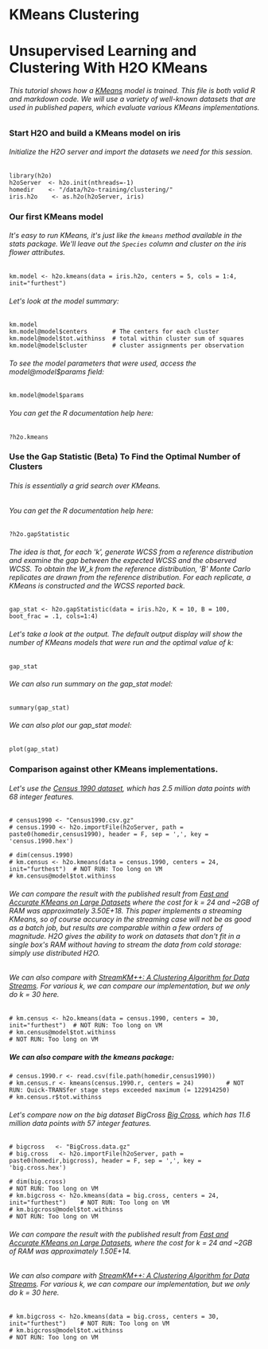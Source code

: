 # KMeans Clustering

# Unsupervised Learning and Clustering With H2O KMeans

###### This tutorial shows how a [KMeans](http://en.wikipedia.org/wiki/K-means_clustering) model is trained. This file is both valid R and markdown code. We will use a variety of well-known datasets that are used in published papers, which evaluate various KMeans implementations.

### Start H2O and build a KMeans model on iris

###### Initialize the H2O server and import the datasets we need for this session.

    library(h2o)
    h2oServer  <- h2o.init(nthreads=-1)
    homedir    <- "/data/h2o-training/clustering/"
    iris.h2o    <- as.h2o(h2oServer, iris)


### Our first KMeans model

###### It's easy to run KMeans, it's just like the `kmeans` method available in the stats package. We'll leave out the `Species` column and cluster on the iris flower attributes.

    km.model <- h2o.kmeans(data = iris.h2o, centers = 5, cols = 1:4, init="furthest")

###### Let's look at the model summary:

    km.model
    km.model@model$centers       # The centers for each cluster
    km.model@model$tot.withinss  # total within cluster sum of squares
    km.model@model$cluster       # cluster assignments per observation

###### To see the model parameters that were used, access the model@model$params field:

    km.model@model$params

###### You can get the R documentation help here:

    ?h2o.kmeans

### Use the Gap Statistic (Beta) To Find the Optimal Number of Clusters
###### This is essentially a grid search over KMeans.

###### You can get the R documentation help here:

    ?h2o.gapStatistic

###### The idea is that, for each 'k', generate WCSS from a reference distribution and examine the gap between the expected WCSS and the observed WCSS. To obtain the W_k from the reference distribution, 'B' Monte Carlo replicates are drawn from the reference distribution. For each replicate, a KMeans is constructed and the WCSS reported back.

    gap_stat <- h2o.gapStatistic(data = iris.h2o, K = 10, B = 100, boot_frac = .1, cols=1:4)

###### Let's take a look at the output. The default output display will show the number of KMeans models that were run and the optimal value of k:

    gap_stat

###### We can also run summary on the gap_stat model:

    summary(gap_stat)

###### We can also plot our gap_stat model:

    plot(gap_stat)

### Comparison against other KMeans implementations.
###### Let's use the [Census 1990 dataset](https://archive.ics.uci.edu/ml/datasets/US+Census+Data+%281990%29), which has 2.5 million data points with 68 integer features.

    # census1990 <- "Census1990.csv.gz"
    # census.1990 <- h2o.importFile(h2oServer, path = paste0(homedir,census1990), header = F, sep = ',', key = 'census.1990.hex')

    # dim(census.1990)
    # km.census <- h2o.kmeans(data = census.1990, centers = 24, init="furthest")  # NOT RUN: Too long on VM
    # km.census@model$tot.withinss

###### We can compare the result with the published result from [Fast and Accurate KMeans on Large Datasets](http://papers.nips.cc/paper/4362-fast-and-accurate-k-means-for-large-datasets.pdf) where the cost for k = 24 and ~2GB of RAM was approximately 3.50E+18. This paper implements a streaming KMeans, so of course accuracy in the streaming case will not be as good as a batch job, but results are comparable within a few orders of magnitude. H2O gives the ability to work on datasets that don't fit in a single box's RAM without having to stream the data from cold storage: simply use distributed H2O.

###### We can also compare with [StreamKM++: A Clustering Algorithm for Data Streams](http://www.cs.uni-paderborn.de/uploads/tx_sibibtex/2012_AckermannMRSLS_StreamKMpp.pdf). For various k, we can compare our implementation, but we only do k = 30 here.

    # km.census <- h2o.kmeans(data = census.1990, centers = 30, init="furthest")  # NOT RUN: Too long on VM
    # km.census@model$tot.withinss                                                # NOT RUN: Too long on VM

##### We can also compare with the kmeans package:

    # census.1990.r <- read.csv(file.path(homedir,census1990))
    # km.census.r <- kmeans(census.1990.r, centers = 24)         # NOT RUN: Quick-TRANSfer stage steps exceeded maximum (= 122914250)
    # km.census.r$tot.withinss

###### Let's compare now on the big dataset BigCross [Big Cross](http://www.cs.uni-paderborn.de/en/fachgebiete/ag-bloemer/research/clustering/streamkmpp/), which has 11.6 million data points with 57 integer features.

    # bigcross   <- "BigCross.data.gz"
    # big.cross   <- h2o.importFile(h2oServer, path = paste0(homedir,bigcross), header = F, sep = ',', key = 'big.cross.hex')

    # dim(big.cross)                                                                # NOT RUN: Too long on VM
    # km.bigcross <- h2o.kmeans(data = big.cross, centers = 24, init="furthest")    # NOT RUN: Too long on VM
    # km.bigcross@model$tot.withinss                                                # NOT RUN: Too long on VM

###### We can compare the result with the published result from [Fast and Accurate KMeans on Large Datasets](http://papers.nips.cc/paper/4362-fast-and-accurate-k-means-for-large-datasets.pdf), where the cost for k = 24 and ~2GB of RAM was approximately 1.50E+14.

###### We can also compare with [StreamKM++: A Clustering Algorithm for Data Streams](http://www.cs.uni-paderborn.de/uploads/tx_sibibtex/2012_AckermannMRSLS_StreamKMpp.pdf). For various k, we can compare our implementation, but we only do k = 30 here.

    # km.bigcross <- h2o.kmeans(data = big.cross, centers = 30, init="furthest")    # NOT RUN: Too long on VM
    # km.bigcross@model$tot.withinss                                                # NOT RUN: Too long on VM


